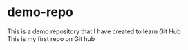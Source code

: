 # demo-repo
This is a demo repository that I have created to learn Git Hub
<br>
This is my first repo on Git hub

